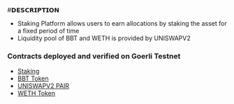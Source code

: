 #𝗗𝗘𝗦𝗖𝗥𝗜𝗣𝗧𝗜𝗢𝗡
- Staking Platform allows users to earn allocations by staking the asset for a fixed period of time
- Liquidity pool of BBT and WETH is provided by UNISWAPV2


### Contracts deployed and verified on Goerli Testnet
- [Staking](https://goerli.etherscan.io/address/0x81682a8140Ae5D28d9a88DfAc6aECC930DE3973d) 
- [BBT Token](https://goerli.etherscan.io/address/0x57416132eC5E29E78dF198d4bc42D12769D409AB)
- [UNISWAPV2 PAIR](https://goerli.etherscan.io/address/0xC69067F9267ce183DC57CA7e1Ef318cDd137569D)
- [WETH Token](https://goerli.etherscan.io/address/0x57Ea1F4d30cCfE047b5bDF593CFEED3Cd56Ea086)

